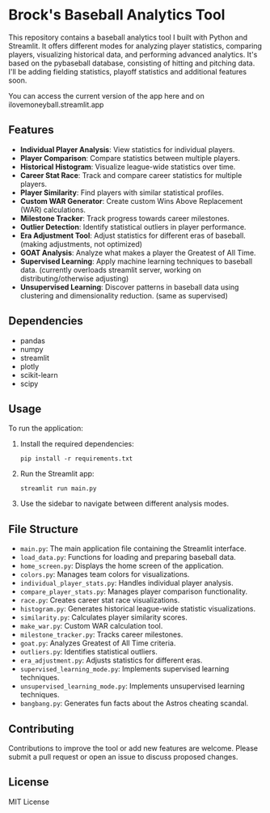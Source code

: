 # Brock's Baseball Analytics Tool

This repository contains a baseball analytics tool I built with Python and Streamlit. It offers different modes for analyzing player statistics, comparing players, visualizing historical data, and performing advanced analytics. It's based on the pybaseball database, consisting of hitting and pitching data. I'll be adding fielding statistics, playoff statistics and additional features soon.

You can access the current version of the app here and on ilovemoneyball.streamlit.app

## Features

- **Individual Player Analysis**: View statistics for individual players.
- **Player Comparison**: Compare statistics between multiple players.
- **Historical Histogram**: Visualize league-wide statistics over time.
- **Career Stat Race**: Track and compare career statistics for multiple players.
- **Player Similarity**: Find players with similar statistical profiles.
- **Custom WAR Generator**: Create custom Wins Above Replacement (WAR) calculations.
- **Milestone Tracker**: Track progress towards career milestones.
- **Outlier Detection**: Identify statistical outliers in player performance.
- **Era Adjustment Tool**: Adjust statistics for different eras of baseball. (making adjustments, not optimized)
- **GOAT Analysis**: Analyze what makes a player the Greatest of All Time.
- **Supervised Learning**: Apply machine learning techniques to baseball data. (currently overloads streamlit server, working on distributing/otherwise adjusting)
- **Unsupervised Learning**: Discover patterns in baseball data using clustering and dimensionality reduction. (same as supervised)

## Dependencies

- pandas
- numpy
- streamlit
- plotly
- scikit-learn
- scipy

## Usage

To run the application:

1. Install the required dependencies:
   ```
   pip install -r requirements.txt
   ```

2. Run the Streamlit app:
   ```
   streamlit run main.py
   ```

3. Use the sidebar to navigate between different analysis modes.

## File Structure

- `main.py`: The main application file containing the Streamlit interface.
- `load_data.py`: Functions for loading and preparing baseball data.
- `home_screen.py`: Displays the home screen of the application.
- `colors.py`: Manages team colors for visualizations.
- `individual_player_stats.py`: Handles individual player analysis.
- `compare_player_stats.py`: Manages player comparison functionality.
- `race.py`: Creates career stat race visualizations.
- `histogram.py`: Generates historical league-wide statistic visualizations.
- `similarity.py`: Calculates player similarity scores.
- `make_war.py`: Custom WAR calculation tool.
- `milestone_tracker.py`: Tracks career milestones.
- `goat.py`: Analyzes Greatest of All Time criteria.
- `outliers.py`: Identifies statistical outliers.
- `era_adjustment.py`: Adjusts statistics for different eras.
- `supervised_learning_mode.py`: Implements supervised learning techniques.
- `unsupervised_learning_mode.py`: Implements unsupervised learning techniques.
- `bangbang.py`: Generates fun facts about the Astros cheating scandal.

## Contributing

Contributions to improve the tool or add new features are welcome. Please submit a pull request or open an issue to discuss proposed changes.

## License

MIT License
